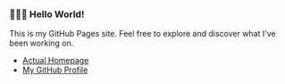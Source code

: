 ### 👨🏻‍💻 Hello World!

This is my GitHub Pages site. Feel free to explore and discover what I've been working on.

- [Actual Homepage](https://kagerou.dev/)
- [My GitHub Profile](https://github.com/elderguardian)
